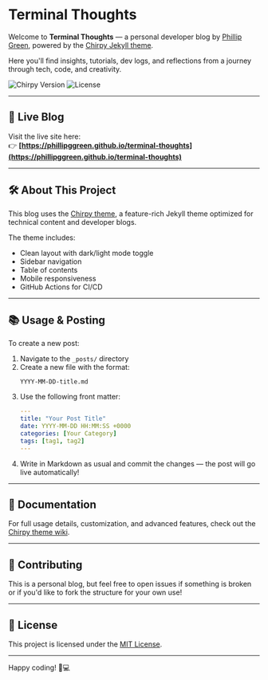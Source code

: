 # Terminal Thoughts

Welcome to **Terminal Thoughts** — a personal developer blog by [Phillip Green](https://github.com/phillipggreen), powered by the [Chirpy Jekyll theme](https://github.com/cotes2020/jekyll-theme-chirpy).

Here you'll find insights, tutorials, dev logs, and reflections from a journey through tech, code, and creativity.

![Chirpy Version](https://img.shields.io/gem/v/jekyll-theme-chirpy)
![License](https://img.shields.io/github/license/phillipggreen/terminal-thoughts?color=blue)

---

## 🚀 Live Blog

Visit the live site here:  
👉 **[https://phillipggreen.github.io/terminal-thoughts](https://phillipggreen.github.io/terminal-thoughts)**

---

## 🛠️ About This Project

This blog uses the [Chirpy theme](https://github.com/cotes2020/jekyll-theme-chirpy), a feature-rich Jekyll theme optimized for technical content and developer blogs.

The theme includes:
- Clean layout with dark/light mode toggle
- Sidebar navigation
- Table of contents
- Mobile responsiveness
- GitHub Actions for CI/CD

---

## 📚 Usage & Posting

To create a new post:

1. Navigate to the `_posts/` directory
2. Create a new file with the format:
   ```
   YYYY-MM-DD-title.md
   ```
3. Use the following front matter:
   ```yaml
   ---
   title: "Your Post Title"
   date: YYYY-MM-DD HH:MM:SS +0000
   categories: [Your Category]
   tags: [tag1, tag2]
   ---
   ```
4. Write in Markdown as usual and commit the changes — the post will go live automatically!

---

## 📖 Documentation

For full usage details, customization, and advanced features, check out the [Chirpy theme wiki](https://github.com/cotes2020/jekyll-theme-chirpy/wiki).

---

## 🤝 Contributing

This is a personal blog, but feel free to open issues if something is broken or if you'd like to fork the structure for your own use!

---

## 📄 License

This project is licensed under the [MIT License](LICENSE).

---

Happy coding! 🧐💻
